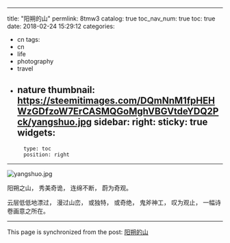 
---
title: "阳朔的山"
permlink: 8tmw3
catalog: true
toc_nav_num: true
toc: true
date: 2018-02-24 15:29:12
categories:
- cn
tags:
- cn
- life
- photography
- travel
- nature
thumbnail: https://steemitimages.com/DQmNnM1fpHEHWzGDfzoW7ErCASMQGoMghVBGVtdeYDQ2Pck/yangshuo.jpg
sidebar:
    right:
        sticky: true
widgets:
    -
        type: toc
        position: right
---


![yangshuo.jpg](https://steemitimages.com/DQmNnM1fpHEHWzGDfzoW7ErCASMQGoMghVBGVtdeYDQ2Pck/yangshuo.jpg)


阳朔之山，
秀美奇诡，
连绵不断，
蔚为奇观。

云层低低地漂过，
漫过山峦，
或独特，
或奇绝，
鬼斧神工，
叹为观止，
一幅诗卷画意之所在。

- - -

This page is synchronized from the post: [阳朔的山](https://steemit.com/@lemooljiang/8tmw3)
